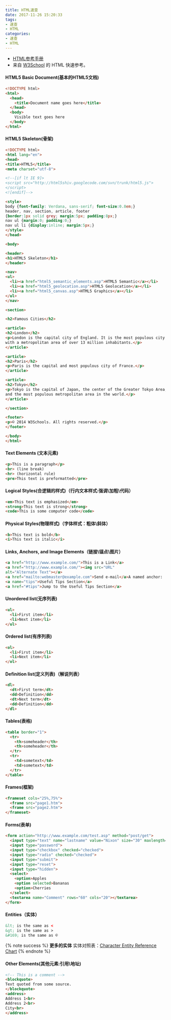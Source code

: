 ```yaml
---
title: HTML速查
date: 2017-11-26 15:20:33
tags:
- 速查
- HTML
categories:
- 速查
- HTML
---
```


- [HTML参考手册](http://www.w3school.com.cn/tags/index.asp)
- 来自 [W3School](http://www.w3school.com.cn/html/html_quick.asp) 的 HTML 快速参考。

#### HTML5 Basic Document(基本的HTML5文档)

```HTML
<!DOCTYPE html>
<html>
  <head>
    <title>Document name goes here</title>
  </head>
  <body>
    Visible text goes here
  </body>
</html>
```
<!-- more -->
#### HTML5 Skeleton(骨架)

```HTML
<!DOCTYPE html>
<html lang="en">
<head>
<title>HTML5</title>
<meta charset="utf-8">

<!--[if lt IE 9]>
<script src="http://html5shiv.googlecode.com/svn/trunk/html5.js">
</script>
<![endif]-->

<style>
body {font-family: Verdana, sans-serif; font-size:0.8em;}
header, nav, section, article, footer
{border:1px solid grey; margin:5px; padding:8px;}
nav ul {margin:0; padding:0;}
nav ul li {display:inline; margin:5px;}
</style>
</head>

<body>

<header>
<h1>HTML5 Skeleton</h1>
</header>

<nav>
<ul>
  <li><a href="html5_semantic_elements.asp">HTML5 Semantic</a></li>
  <li><a href="html5_geolocation.asp">HTML5 Geolocation</a></li>
  <li><a href="html5_canvas.asp">HTML5 Graphics</a></li>
</ul>
</nav>

<section>

<h2>Famous Cities</h2>

<article>
<h2>London</h2>
<p>London is the capital city of England. It is the most populous city in the United Kingdom,
with a metropolitan area of over 13 million inhabitants.</p>
</article>

<article>
<h2>Paris</h2>
<p>Paris is the capital and most populous city of France.</p>
</article>

<article>
<h2>Tokyo</h2>
<p>Tokyo is the capital of Japan, the center of the Greater Tokyo Area,
and the most populous metropolitan area in the world.</p>
</article>

</section>

<footer>
<p>© 2014 W3Schools. All rights reserved.</p>
</footer>

</body>
</html>

```



#### Text Elements (文本元素)

```HTML
<p>This is a paragraph</p>
<br> (line break)
<hr> (horizontal rule)
<pre>This text is preformatted</pre>
```

#### Logical Styles(合逻辑的样式)（行内文本样式:强调\\加粗\\代码）

```HTML
<em>This text is emphasized</em>
<strong>This text is strong</strong>
<code>This is some computer code</code>
```

#### Physical Styles(物理样式)（字体样式：粗体\\斜体）

```HTML
<b>This text is bold</b>
<i>This text is italic</i>
```

#### Links, Anchors, and Image Elements（链接\\锚点\\图片）

```HTML
<a href="http://www.example.com/">This is a Link</a>
<a href="http://www.example.com/"><img src="URL"
alt="Alternate Text"></a>
<a href="mailto:webmaster@example.com">Send e-mail</a>A named anchor:
<a name="tips">Useful Tips Section</a>
<a href="#tips">Jump to the Useful Tips Section</a>
```

#### Unordered list(无序列表)

```HTML
<ul>
  <li>First item</li>
  <li>Next item</li>
</ul>
```

#### Ordered list(有序列表)

```HTML
<ol>
  <li>First item</li>
  <li>Next item</li>
</ol>
```

#### Definition list(定义列表)（解说列表）

```HTML
<dl>
  <dt>First term</dt>
  <dd>Definition</dd>
  <dt>Next term</dt>
  <dd>Definition</dd>
</dl>
```

#### Tables(表格)

```HTML
<table border="1">
  <tr>
    <th>someheader</th>
    <th>someheader</th>
  </tr>
  <tr>
    <td>sometext</td>
    <td>sometext</td>
  </tr>
</table>
```

#### Frames(框架)

```HTML
<frameset cols="25%,75%">
  <frame src="page1.htm">
  <frame src="page2.htm">
</frameset>
```

#### Forms(表单)

```HTML
<form action="http://www.example.com/test.asp" method="post/get">
  <input type="text" name="lastname" value="Nixon" size="30" maxlength="50">
  <input type="password">
  <input type="checkbox" checked="checked">
  <input type="radio" checked="checked">
  <input type="submit">
  <input type="reset">
  <input type="hidden">
  <select>
    <option>Apples
    <option selected>Bananas
    <option>Cherries
  </select>
  <textarea name="Comment" rows="60" cols="20"></textarea>
</form>
```

#### Entities（实体）

```HTML
&lt; is the same as <
&gt; is the same as >
&#169; is the same as ©
```

{% note success %}
**更多的实体**
实体对照表：[Character Entity Reference Chart](https://dev.w3.org/html5/html-author/charref)
{% endnote %}

#### Other Elements(其他元素:引用\\地址)

```HTML
<!-- This is a comment -->
<blockquote>
Text quoted from some source.
</blockquote>
<address>
Address 1<br>
Address 2<br>
City<br>
</address>
```
